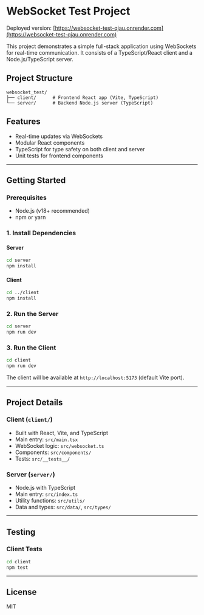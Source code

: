 # WebSocket Test Project

Deployed version: [https://websocket-test-qjau.onrender.com](https://websocket-test-qjau.onrender.com)

This project demonstrates a simple full-stack application using WebSockets for real-time communication. It consists of a TypeScript/React client and a Node.js/TypeScript server.

## Project Structure

```
websocket_test/
├── client/      # Frontend React app (Vite, TypeScript)
└── server/      # Backend Node.js server (TypeScript)
```

## Features
- Real-time updates via WebSockets
- Modular React components
- TypeScript for type safety on both client and server
- Unit tests for frontend components

---

## Getting Started

### Prerequisites
- Node.js (v18+ recommended)
- npm or yarn

### 1. Install Dependencies

#### Server
```bash
cd server
npm install
```

#### Client
```bash
cd ../client
npm install
```

### 2. Run the Server
```bash
cd server
npm run dev
```

### 3. Run the Client
```bash
cd client
npm run dev
```

The client will be available at `http://localhost:5173` (default Vite port).

---

## Project Details

### Client (`client/`)
- Built with React, Vite, and TypeScript
- Main entry: `src/main.tsx`
- WebSocket logic: `src/websocket.ts`
- Components: `src/components/`
- Tests: `src/__tests__/`

### Server (`server/`)
- Node.js with TypeScript
- Main entry: `src/index.ts`
- Utility functions: `src/utils/`
- Data and types: `src/data/`, `src/types/`

---

## Testing

### Client Tests
```bash
cd client
npm test
```

---

## License

MIT
